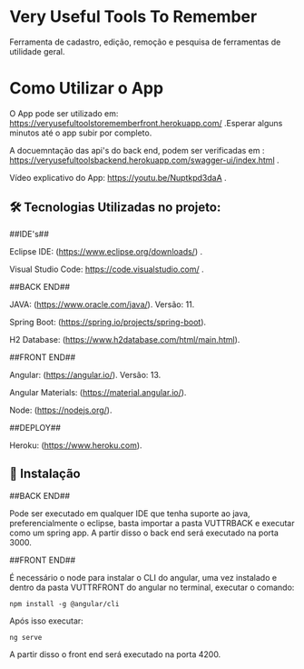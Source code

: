 # Very Useful Tools To Remember

Ferramenta de cadastro, edição, remoção e pesquisa de ferramentas de utilidade geral.

# Como Utilizar o App

O App pode ser utilizado em: https://veryusefultoolstorememberfront.herokuapp.com/ .Esperar alguns minutos até o app subir por completo.

A docuemntação das api's do back end, podem ser verificadas em : https://veryusefultoolsbackend.herokuapp.com/swagger-ui/index.html .

Vídeo explicativo do App: https://youtu.be/Nuptkpd3daA .

## 🛠 Tecnologias Utilizadas no projeto:
##IDE's##

Eclipse IDE: (https://www.eclipse.org/downloads/) .

Visual Studio Code: https://code.visualstudio.com/ .

##BACK END##

JAVA: (https://www.oracle.com/java/). Versão: 11.

Spring Boot: (https://spring.io/projects/spring-boot).

H2 Database: (https://www.h2database.com/html/main.html).

##FRONT END##

Angular: (https://angular.io/). Versão: 13.

Angular Materials: (https://material.angular.io/).

Node: (https://nodejs.org/).

##DEPLOY##

Heroku: (https://www.heroku.com).

## 🚀 Instalação

##BACK END##

Pode ser executado em qualquer IDE que tenha suporte ao java, preferencialmente o eclipse, basta importar a pasta VUTTRBACK e executar como um spring app.
A partir disso o back end será executado na porta 3000.

##FRONT END##

É necessário o node para instalar o CLI do angular, uma vez instalado e dentro da pasta VUTTRFRONT do angular no terminal, executar o comando:
```
npm install -g @angular/cli
```

Após isso executar:
```
ng serve
```
A partir disso o front end será executado na porta 4200.